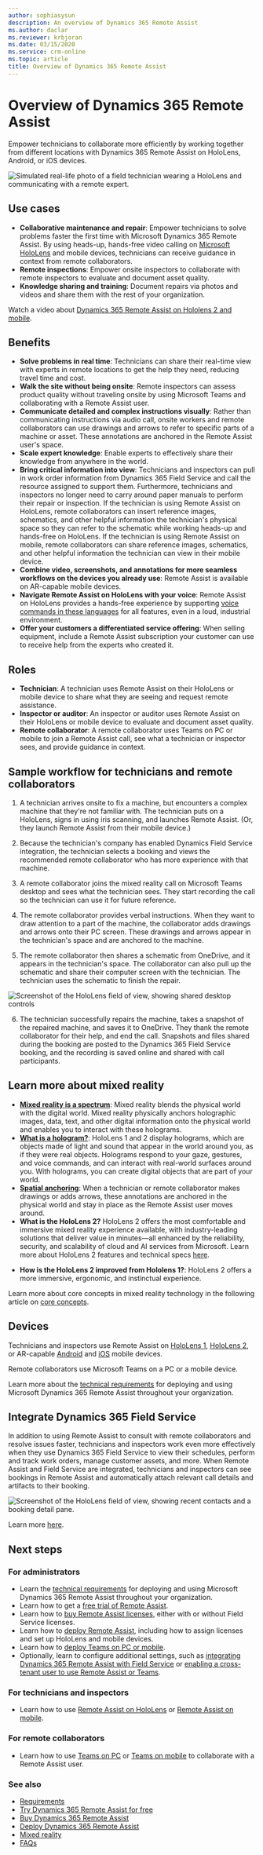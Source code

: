 ```yaml
---
author: sophiasysun
description: An overview of Dynamics 365 Remote Assist
ms.author: daclar
ms.reviewer: krbjoran
ms.date: 03/15/2020
ms.service: crm-online
ms.topic: article
title: Overview of Dynamics 365 Remote Assist 
---
```


# Overview of Dynamics 365 Remote Assist

Empower technicians to collaborate more efficiently by working together from different locations with Dynamics 365 Remote Assist on HoloLens, Android, or iOS devices.

![Simulated real-life photo of a field technician wearing a HoloLens and communicating with a remote expert.](media/RA_official_photo.png)

## Use cases

- **Collaborative maintenance and repair**: Empower technicians to solve problems faster the first time with Microsoft Dynamics 365 Remote Assist. By using heads-up, hands-free video calling on [Microsoft HoloLens](overview-hololens.md) and mobile devices, technicians can receive guidance in context from remote collaborators.
- **Remote inspections**: Empower onsite inspectors to collaborate with remote inspectors to evaluate and document asset quality.
- **Knowledge sharing and training**: Document repairs via photos and videos and share them with the rest of your organization.

Watch a video about [Dynamics 365 Remote Assist on Hololens 2 and mobile](https://www.youtube.com/watch?v=V732PXZHLiU).


## Benefits

- **Solve problems in real time**: Technicians can share their real-time view with experts in remote locations to get the help they need, reducing travel time and cost.
- **Walk the site without being onsite**: Remote inspectors can assess product quality without traveling onsite by using Microsoft Teams and collaborating with a Remote Assist user.
- **Communicate detailed and complex instructions visually**: Rather than communicating instructions via audio call, onsite workers and remote collaborators can use drawings and arrows to refer to specific parts of a machine or asset. These annotations are anchored in the Remote Assist user's space.
- **Scale expert knowledge**: Enable experts to effectively share their knowledge from anywhere in the world.
- **Bring critical information into view**: Technicians and inspectors can pull in work order information from Dynamics 365 Field Service and call the resource assigned to support them. Furthermore, technicians and inspectors no longer need to carry around paper manuals to perform their repair or inspection. If the technician is using Remote Assist on HoloLens, remote collaborators can insert reference images, schematics, and other helpful information the technician's physical space so they can refer to the schematic while working heads-up and hands-free on HoloLens. If the technician is using Remote Assist on mobile, remote collaborators can share reference images, schematics, and other helpful information the technician can view in their mobile device.
- **Combine video, screenshots, and annotations for more seamless workflows on the devices you already use**: Remote Assist is available on AR-capable mobile devices. 
- **Navigate Remote Assist on HoloLens with your voice**: Remote Assist on HoloLens provides a hands-free experience by supporting [voice commands in these languages](https://docs.microsoft.com/dynamics365/mixed-reality/remote-assist/faq#what-languages-are-voice-commands-and-speech-recognition-available-for) for all features, even in a loud, industrial environment. 
- **Offer your customers a differentiated service offering**: When selling equipment, include a Remote Assist subscription your customer can use to receive help from the experts who created it. 

## Roles

- **Technician**: A technician uses Remote Assist on their HoloLens or mobile device to share what they are seeing and request remote assistance.
- **Inspector or auditor**: An inspector or auditor uses Remote Assist on their HoloLens or mobile device to evaluate and document asset quality.
- **Remote collaborator**: A remote collaborator uses Teams on PC or mobile to join a Remote Assist call, see what a technician or inspector sees, and provide guidance in context.  

## Sample workflow for technicians and remote collaborators 

1. A technician arrives onsite to fix a machine, but encounters a complex machine that they're not familiar with. The technician puts on a HoloLens, signs in using iris scanning, and launches Remote Assist. (Or, they launch Remote Assist from their mobile device.)  

2. Because the technician's company has enabled Dynamics Field Service integration, the technician selects a booking and views the recommended remote collaborator who has more experience with that machine.

3. A remote collaborator joins the mixed reality call on Microsoft Teams desktop and sees what the technician sees. They start recording the call so the technician can use it for future reference. 

4. The remote collaborator provides verbal instructions. When they want to draw attention to a part of the machine, the collaborator adds drawings and arrows onto their PC screen. These drawings and arrows appear in the technician's space and are anchored to the machine. 

5. The remote collaborator then shares a schematic from OneDrive, and it appears in the technician's space. The collaborator can also pull up the schematic and share their computer screen with the technician. The technician uses the schematic to finish the repair. 

  ![Screenshot of the HoloLens field of view, showing shared desktop controls](media/screen-sharing-controls.jpg "Shared-desktop controls")

6. The technician successfully repairs the machine, takes a snapshot of the repaired machine, and saves it to OneDrive. They thank the remote collaborator for their help, and end the call. Snapshots and files shared during the booking are posted to the Dynamics 365 Field Service booking, and the recording is saved online and shared with call participants.  

## Learn more about mixed reality

- **[Mixed reality is a spectrum](https://docs.microsoft.com/windows/mixed-reality/#mixed-reality-is-a-spectrum)**: Mixed reality blends the physical world with the digital world. Mixed reality physically anchors holographic images, data, text, and other digital information onto the physical world and enables you to interact with these holograms. 
- **[What is a hologram?](https://docs.microsoft.com/windows/mixed-reality/#what-is-a-hologram)**: HoloLens 1 and 2 display holograms, which are objects made of light and sound that appear in the world around you, as if they were real objects. Holograms respond to your gaze, gestures, and voice commands, and can interact with real-world surfaces around you. With holograms, you can create digital objects that are part of your world.
- **[Spatial anchoring](https://docs.microsoft.com/windows/mixed-reality/spatial-anchors)**: When a technician or remote collaborator makes drawings or adds arrows, these annotations are anchored in the physical world and stay in place as the Remote Assist user moves around. 
- **What is the HoloLens 2?** HoloLens 2 offers the most comfortable and immersive mixed reality experience available, with industry-leading solutions that deliver value in minutes—all enhanced by the reliability, security, and scalability of cloud and AI services from Microsoft. Learn more about HoloLens 2 features and technical specs [here](https://www.microsoft.com/hololens/hardware).
* **How is the HoloLens 2 improved from Hololens 1?**: HoloLens 2 offers a more immersive, ergonomic, and instinctual experience. 

Learn more about core concepts in mixed reality technology in the following article on [core concepts](https://docs.microsoft.com/windows/mixed-reality/core-concepts-landingpage). 

## Devices

Technicians and inspectors use Remote Assist on [HoloLens 1](https://docs.microsoft.com/hololens/hololens1-hardware), [HoloLens 2](https://docs.microsoft.com/hololens/hololens2-hardware), or AR-capable [Android](https://developers.google.com/ar/discover/supported-devices) and [iOS](https://www.apple.com/ios/augmented-reality/) mobile devices.

Remote collaborators use Microsoft Teams on a PC or a mobile device.

Learn more about the [technical requirements](requirements.md) for deploying and using Microsoft Dynamics 365 Remote Assist throughout your organization.

## Integrate Dynamics 365 Field Service  

In addition to using Remote Assist to consult with remote collaborators and resolve issues faster, technicians and inspectors work even more effectively when they use Dynamics 365 Field Service to view their schedules, perform and track work orders, manage customer assets, and more. When Remote Assist and Field Service are integrated, technicians and inspectors can see bookings in Remote Assist and automatically attach relevant call details and artifacts to their booking. 

![Screenshot of the HoloLens field of view, showing recent contacts and a booking detail pane.](media/HL2-01.04-contacts-booking.png "FS")

Learn more [here](https://docs.microsoft.com/dynamics365/field-service/remote-assist-hololens).

## Next steps

### For administrators
- Learn the [technical requirements](requirements.md) for deploying and using Microsoft Dynamics 365 Remote Assist throughout your organization.
- Learn how to get a [free trial of Remote Assist](try-remote-assist.md).
- Learn how to [buy Remote Assist licenses](buy-remote-assist.md), either with or without Field Service licenses.
- Learn how to [deploy Remote Assist](deploy-remote-assist.md), including how to assign licenses and set up HoloLens and mobile devices.
- Learn how to [deploy Teams on PC or mobile](set-up-teams.md).
- Optionally, learn to configure additional settings, such as [integrating Dynamics 365 Remote Assist with Field Service](troubleshoot-field-service.md) or [enabling a cross-tenant user to use Remote Assist or Teams](cross-company-calling.md).

### For technicians and inspectors
- Learn how to use [Remote Assist on HoloLens](overview-hololens.md) or [Remote Assist on mobile](./mobile-app/remote-assist-mobile-overview.md).

### For remote collaborators
- Learn how to use [Teams on PC](teams-pc-all.md) or [Teams on mobile](teams-mobile-all.md) to collaborate with a Remote Assist user.

### See also

- [Requirements](requirements.md)
- [Try Dynamics 365 Remote Assist for free](try-remote-assist.md) 
- [Buy Dynamics 365 Remote Assist](buy-remote-assist.md)
- [Deploy Dynamics 365 Remote Assist](deploy-remote-assist.md) 
- [Mixed reality](https://docs.microsoft.com/windows/mixed-reality/)
- [FAQs](faq.md) 
